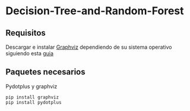 # Decision-Tree-and-Random-Forest

## Requisitos

Descargar e instalar [Graphviz](https://graphviz.gitlab.io/download/) dependiendo de su sistema operativo siguiendo esta [guia](https://bobswift.atlassian.net/wiki/spaces/GVIZ/pages/20971549/How+to+install+Graphviz+software)

## Paquetes necesarios

Pydotplus y graphviz

```
pip install graphviz
pip install pydotplus
```
